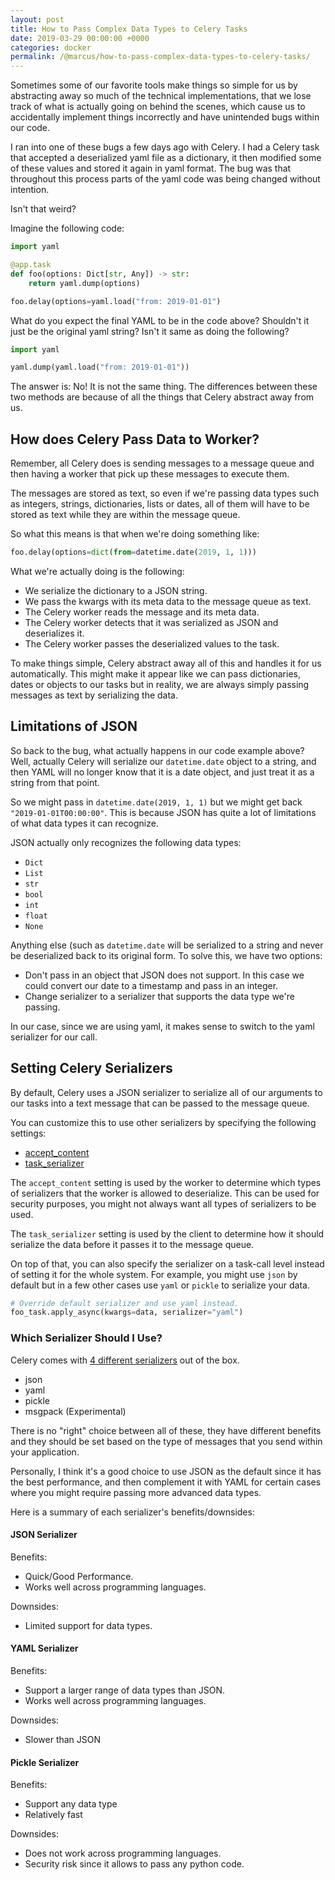 ```yaml
---
layout: post
title: How to Pass Complex Data Types to Celery Tasks
date: 2019-03-29 00:00:00 +0000
categories: docker
permalink: /@marcus/how-to-pass-complex-data-types-to-celery-tasks/
---
```


Sometimes some of our favorite tools make things so simple for us by abstracting away so much of the technical implementations, that we lose track of what is actually going on behind the scenes, which cause us to accidentally implement things incorrectly and have unintended bugs within our code.

I ran into one of these bugs a few days ago with Celery. I had a Celery task that accepted a deserialized yaml file as a dictionary, it then modified some of these values and stored it again in yaml format. The bug was that throughout this process parts of the yaml code was being changed without intention.

Isn't that weird?

Imagine the following code:

```python
import yaml

@app.task
def foo(options: Dict[str, Any]) -> str:
    return yaml.dump(options)

foo.delay(options=yaml.load("from: 2019-01-01")
```

What do you expect the final YAML to be in the code above? Shouldn't it just be the original yaml string? Isn't it same as doing the following?

```python
import yaml

yaml.dump(yaml.load("from: 2019-01-01"))
```

The answer is: No! It is not the same thing. The differences between these two methods are because of all the things that Celery abstract away from us.

## How does Celery Pass Data to Worker?
Remember, all Celery does is sending messages to a message queue and then having a worker that pick up these messages to execute them.

The messages are stored as text, so even if we're passing data types such as integers, strings, dictionaries, lists or dates, all of them will have to be stored as text while they are within the message queue.

So what this means is that when we're doing something like:

```python
foo.delay(options=dict(from=datetime.date(2019, 1, 1)))
```

What we're actually doing is the following:

- We serialize the dictionary to a JSON string.
- We pass the kwargs with its meta data to the message queue as text.
- The Celery worker reads the message and its meta data.
- The Celery worker detects that it was serialized as JSON and deserializes it.
- The Celery worker passes the deserialized values to the task.

To make things simple, Celery abstract away all of this and handles it for us automatically. This might make it appear like we can pass dictionaries, dates or objects to our tasks but in reality, we are always simply passing messages as text by serializing the data.

## Limitations of JSON
So back to the bug, what actually happens in our code example above? Well, actually Celery will serialize our `datetime.date` object to a string, and then YAML will no longer know that it is a date object, and just treat it as a string from that point.

So we might pass in `datetime.date(2019, 1, 1)` but we might get back `"2019-01-01T00:00:00"`. This is because JSON has quite a lot of limitations of what data types it can recognize. 

JSON actually only recognizes the following data types:
- `Dict`
- `List`
- `str`
- `bool`
- `int`
- `float`
- `None`

Anything else (such as `datetime.date` will be serialized to a string and never be deserialized back to its original form. To solve this, we have two options:

- Don't pass in an object that JSON does not support. In this case we could convert our date to a timestamp and pass in an integer.
- Change serializer to a serializer that supports the data type we're passing.

In our case, since we are using yaml, it makes sense to switch to the yaml serializer for our call.

## Setting Celery Serializers
By default, Celery uses a JSON serializer to serialize all of our arguments to our tasks into a text message that can be passed to the message queue. 

You can customize this to use other serializers by specifying the following settings:

- [accept_content](http://docs.celeryproject.org/en/latest/userguide/configuration.html#accept-content)
- [task_serializer](http://docs.celeryproject.org/en/latest/userguide/configuration.html#task-serializer)

The `accept_content` setting is used by the worker to determine which types of serializers that the worker is allowed to deserialize. This can be used for security purposes, you might not always want all types of serializers to be used. 

The `task_serializer` setting is used by the client to determine how it should serialize the data before it passes it to the message queue.

On top of that, you can also specify the serializer on a task-call level instead of setting it for the whole system. For example, you might use `json` by default but in a few other cases use `yaml` or `pickle` to serialize your data.

```python
# Override default serializer and use yaml instead.
foo_task.apply_async(kwargs=data, serializer="yaml")
```

### Which Serializer Should I Use?
Celery comes with [4 different serializers](http://docs.celeryproject.org/en/latest/userguide/calling.html#serializers) out of the box.

- json
- yaml
- pickle
- msgpack (Experimental)

There is no "right" choice between all of these, they have different benefits and they should be set based on the type of messages that you send within your application.

Personally, I think it's a good choice to use JSON as the default since it has the best performance, and then complement it with YAML for certain cases where you might require passing more advanced data types.

Here is a summary of each serializer's benefits/downsides:

#### JSON Serializer
Benefits:

- Quick/Good Performance.
- Works well across programming languages. 

Downsides:

- Limited support for data types.

#### YAML Serializer
Benefits:

- Support a larger range of data types than JSON.
- Works well across programming languages.

Downsides:

- Slower than JSON

#### Pickle Serializer
Benefits:

- Support any data type
- Relatively fast

Downsides:

- Does not work across programming languages.
- Security risk since it allows to pass any python code.
